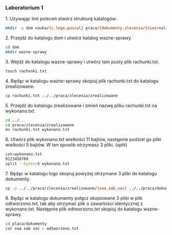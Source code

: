 ### Laboratorium 1

1\. Używając linii poleceń stwórz strukturę katalogów:

```sh
mkdir -p dom nauka/{c,logo,pascal} praca/{dokumenty,zlecenia/{niezrealizowane,zrealizowane}}
```

2\. Przejdź do katalogu dom i utwórz katalog wazne-sprawy.

```sh
cd dom
mkdir wazne-sprawy
```
3\. Wejdź do katalogu wazne-sprawy i utwórz tam pusty plik rachunki.txt.

```sh
touch rachunki.txt
```

4\. Będąc w katalogu wazne-sprawy skopiuj plik rachunki.txt do katalogu zrealizowane.

```sh
cp rachunki.txt ../../praca/zlecenia/zrealizowane

```

5\. Przejdź do katalogu zrealizowane i zmień nazwę pliku rachunki.txt na wykonano.txt.

```sh
cd ../..
cd praca/zlecenia/zrealizowane
mv rachunki.txt wykonano.txt
```

6\. Utwórz plik wykonano.txt wielkości 11 bajtów, następnie podziel go pliki wielkości 5 bajtów. W ten sposób otrzymasz 3 pliki. (split)

```sh
cat>wykonano.txt
0123456789
split --bytes=5 wykonano.txt
```

7\. Będąc w katalogu logo skopiuj powyżej otrzymane 3 pliki do katalogu dokumenty.
```sh
cp -p ../../praca/zlecenia/zrealizowane/{xaa,xab,xac} ../../praca/dokumenty
```

8\. Będąc w katalogu dokumenty połącz skopiowane 3 pliki w plik odtworzono.txt, tak aby otrzymać plik o zawartości identycznej z wykonano.txt. Następnie plik odtworzono.txt skopiuj do katalogu wazne-sprawy.
```sh
cd placa/dokumenty
cat xaa xab xac > odtworzono.txt
```
